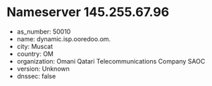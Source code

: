 # Nameserver 145.255.67.96

* as_number: 50010
* name: dynamic.isp.ooredoo.om.
* city: Muscat
* country: OM
* organization: Omani Qatari Telecommunications Company SAOC
* version: Unknown
* dnssec: false
